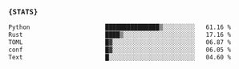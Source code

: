 ### `{STATS}` 
<!--START_SECTION:waka-->

```txt
Python                     ███████████████▒░░░░░░░░░   61.16 %
Rust                       ████▒░░░░░░░░░░░░░░░░░░░░   17.16 %
TOML                       █▓░░░░░░░░░░░░░░░░░░░░░░░   06.87 %
conf                       █▓░░░░░░░░░░░░░░░░░░░░░░░   06.05 %
Text                       █░░░░░░░░░░░░░░░░░░░░░░░░   04.60 %
```

<!--END_SECTION:waka-->
